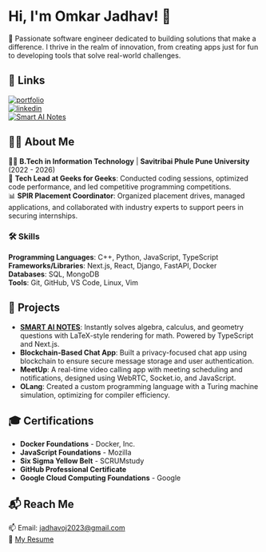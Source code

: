 # Hi, I'm Omkar Jadhav! 👋  
🚀 Passionate software engineer dedicated to building solutions that make a difference. I thrive in the realm of innovation, from creating apps just for fun to developing tools that solve real-world challenges.

## 🔗 Links
[![portfolio](https://img.shields.io/badge/My_Portfolio-000?style=for-the-badge&logo=vercel&logoColor=white)](https://portfolio-omkarjadhav2020s-projects.vercel.app/)  
[![linkedin](https://img.shields.io/badge/LinkedIn-0A66C2?style=for-the-badge&logo=linkedin&logoColor=white)](https://www.linkedin.com/in/omkar-jadhav-036360204/)  
[![Smart AI Notes](https://img.shields.io/badge/Smart_AI_Notes_Project-1F1F1F?style=for-the-badge&logo=nextdotjs&logoColor=white)](https://smart-ai-notes.vercel.app/)

## 🧑‍💻 About Me
👨‍🎓 **B.Tech in Information Technology** | **Savitribai Phule Pune University** (2022 - 2026)  
🎯 **Tech Lead at Geeks for Geeks**: Conducted coding sessions, optimized code performance, and led competitive programming competitions.  
📊 **SPIR Placement Coordinator**: Organized placement drives, managed applications, and collaborated with industry experts to support peers in securing internships.  

### 🛠 Skills
**Programming Languages**: C++, Python, JavaScript, TypeScript  
**Frameworks/Libraries**: Next.js, React, Django, FastAPI, Docker  
**Databases**: SQL, MongoDB  
**Tools**: Git, GitHub, VS Code, Linux, Vim  

## 🚀 Projects
- **[SMART AI NOTES](https://smart-ai-notes.vercel.app/)**: Instantly solves algebra, calculus, and geometry questions with LaTeX-style rendering for math. Powered by TypeScript and Next.js.
- **Blockchain-Based Chat App**: Built a privacy-focused chat app using blockchain to ensure secure message storage and user authentication.  
- **MeetUp**: A real-time video calling app with meeting scheduling and notifications, designed using WebRTC, Socket.io, and JavaScript.  
- **OLang**: Created a custom programming language with a Turing machine simulation, optimizing for compiler efficiency.

## 🎓 Certifications
- **Docker Foundations** - Docker, Inc.  
- **JavaScript Foundations** - Mozilla  
- **Six Sigma Yellow Belt** - SCRUMstudy  
- **GitHub Professional Certificate**  
- **Google Cloud Computing Foundations** - Google  

## 📬 Reach Me
📫 Email: jadhavoj2023@gmail.com  
📄 [My Resume](https://portfolio-omkarjadhav2020s-projects.vercel.app/)
